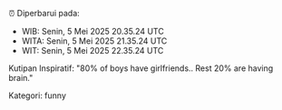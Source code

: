 ⏰ Diperbarui pada:
- WIB: Senin, 5 Mei 2025 20.35.24 UTC
- WITA: Senin, 5 Mei 2025 21.35.24 UTC
- WIT: Senin, 5 Mei 2025 22.35.24 UTC

Kutipan Inspiratif:
"80% of boys have girlfriends.. Rest 20% are having brain."


Kategori: funny

